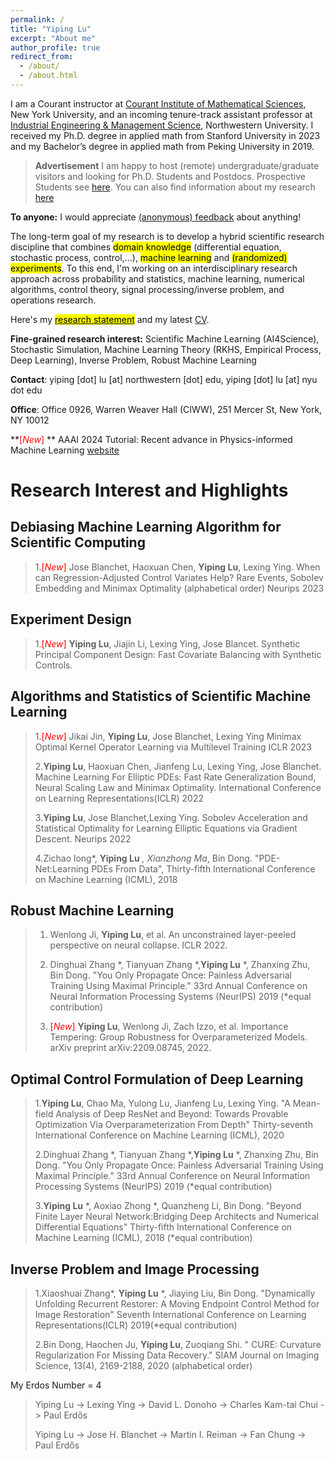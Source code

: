 ```yaml
---
permalink: /
title: "Yiping Lu"
excerpt: "About me"
author_profile: true
redirect_from: 
  - /about/
  - /about.html
---
```


I am a Courant instructor at [Courant Institute of Mathematical Sciences](https://cims.nyu.edu/dynamic/), New York University, and an incoming tenure-track assistant professor at  [Industrial Engineering & Management Science](https://www.mccormick.northwestern.edu/industrial/), Northwestern University. I received my Ph.D. degree in applied math from Stanford University in 2023 and my Bachelor’s degree in applied math from Peking University in 2019.

> **Advertisement** I am happy to host (remote) undergraduate/graduate visitors and looking for Ph.D. Students and Postdocs. Prospective Students see [here](https://2prime.github.io/students/). You can also find information about my research [here](https://2prime.github.io/research/) 

**To anyone:** I would appreciate [(anonymous) feedback](https://docs.google.com/forms/d/e/1FAIpQLScCWSzTQGMVKhxDVSiCopYD740Txm-cMoxIh-dg08FcRKT-8Q/viewform?usp=sf_link) about anything!

The long-term goal of my research is to develop a hybrid scientific research discipline that combines <mark color='orange'>domain knowledge</mark> (differential equation, stochastic process, control,...), <mark color='orange'>machine learning</mark> and <mark color='orange'>(randomized) experiments</mark>. To this end, I'm working on an interdisciplinary research approach across probability and statistics, machine learning, numerical algorithms, control theory, signal processing/inverse problem, and operations research. 

Here's my [<mark color='orange'>research statement</mark>](https://2prime.github.io/files/rs.pdf) and my latest [CV](https://www.overleaf.com/read/crybjbqmgxth).

**Fine-grained research interest:** Scientific Machine Learning (AI4Science), Stochastic Simulation, Machine Learning Theory (RKHS, Empirical Process, Deep Learning), Inverse Problem, Robust Machine Learning

**Contact**: yiping [dot] lu [at] northwestern [dot] edu, yiping [dot] lu [at] nyu dot edu 

**Office**: Office 0926, Warren Weaver Hall (CIWW), 251 Mercer St, New York, NY 10012


**<font color='red'>[*New*]</font> ** AAAI 2024 Tutorial: Recent advance in Physics-informed Machine Learning  [website](https://sites.google.com/view/aaai-2024-tutorial-piml/)

# Research Interest and Highlights


## Debiasing Machine Learning Algorithm for Scientific Computing

> 1.<font color='red'>[*New*]</font>  Jose Blanchet, Haoxuan Chen, **Yiping Lu**, Lexing Ying. When can Regression-Adjusted Control Variates Help? Rare Events, Sobolev Embedding and Minimax Optimality (alphabetical order) Neurips 2023

## Experiment Design

> 1.<font color='red'>[*New*]</font> **Yiping Lu**, Jiajin Li, Lexing Ying, Jose Blancet. Synthetic Principal Component Design: Fast Covariate Balancing with Synthetic Controls.

  
## Algorithms and Statistics of Scientific Machine Learning


>  1.<font color='red'>[*New*]</font> Jikai Jin, **Yiping Lu**, Jose Blanchet, Lexing Ying Minimax Optimal Kernel Operator Learning via Multilevel Training ICLR 2023
>   
>  2.**Yiping Lu**, Haoxuan Chen, Jianfeng Lu, Lexing Ying, Jose Blanchet. Machine Learning For Elliptic PDEs: Fast Rate Generalization Bound, Neural Scaling Law and Minimax Optimality. International Conference on Learning Representations(ICLR) 2022
>
>  3.**Yiping Lu**, Jose Blanchet,Lexing Ying. Sobolev Acceleration and Statistical Optimality for Learning Elliptic Equations via Gradient Descent. Neurips 2022
>  
>  4.Zichao long*, **Yiping Lu** *, Xianzhong Ma*, Bin Dong. "PDE-Net:Learning PDEs From Data", Thirty-fifth International Conference on Machine Learning (ICML), 2018

## Robust Machine Learning

>  1. Wenlong Ji, **Yiping Lu**, et al. An unconstrained layer-peeled perspective on neural collapse. ICLR 2022.
>
>  2. Dinghuai Zhang *, Tianyuan Zhang *,**Yiping Lu** *, Zhanxing Zhu, Bin Dong. "You Only Propagate Once: Painless Adversarial Training Using Maximal Principle." 33rd Annual Conference on Neural Information Processing Systems (NeurIPS) 2019 (*equal contribution) 
>  
>  3. <font color='red'>[*New*]</font>  **Yiping Lu**, Wenlong Ji, Zach Izzo, et al. Importance Tempering: Group Robustness for Overparameterized Models. arXiv preprint arXiv:2209.08745, 2022.
 
## Optimal Control Formulation of Deep Learning


>  1.**Yiping Lu**, Chao Ma, Yulong Lu, Jianfeng Lu, Lexing Ying. "A Mean-field Analysis of Deep ResNet and Beyond: Towards Provable Optimization Via Overparameterization From Depth" Thirty-seventh International Conference on Machine Learning (ICML), 2020
>  
>  2.Dinghuai Zhang *, Tianyuan Zhang *,**Yiping Lu** *, Zhanxing Zhu, Bin Dong. "You Only Propagate Once: Painless Adversarial Training Using Maximal Principle." 33rd Annual Conference on Neural Information Processing Systems (NeurIPS) 2019 (*equal contribution) 
>  
>  3.**Yiping Lu** *, Aoxiao Zhong *, Quanzheng Li, Bin Dong. "Beyond Finite Layer Neural Network:Bridging Deep Architects and Numerical Differential Equations" Thirty-fifth International Conference on Machine Learning (ICML), 2018 (*equal contribution) 

## Inverse Problem and Image Processing


>  1.Xiaoshuai Zhang*, **Yiping Lu** *, Jiaying Liu, Bin Dong. "Dynamically Unfolding Recurrent Restorer: A Moving Endpoint Control Method for Image Restoration" Seventh International Conference on Learning Representations(ICLR) 2019(*equal contribution) 
> 
>  2.Bin Dong, Haochen Ju, **Yiping Lu**, Zuoqiang Shi. " CURE: Curvature Regularization For Missing Data Recovery." SIAM Journal on Imaging Science, 13(4), 2169-2188, 2020 (alphabetical order)




My Erdos Number = 4

> Yiping Lu -> Lexing Ying -> David L. Donoho -> Charles Kam-tai Chui -> Paul Erdős
> 
> Yiping Lu -> Jose H. Blanchet -> Martin I. Reiman -> Fan Chung -> Paul Erdős

<br> 
<br> 
